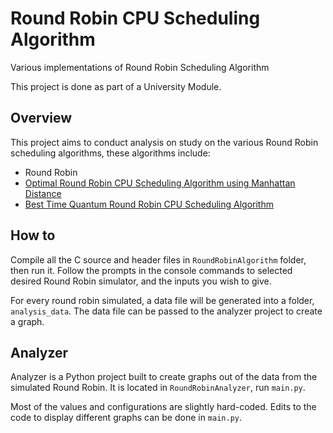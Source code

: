 # Round Robin CPU Scheduling Algorithm
Various implementations of Round Robin Scheduling Algorithm

This project is done as part of a University Module.

## Overview

This project aims to conduct analysis on study on the various Round Robin scheduling algorithms, these algorithms include:

- Round Robin
- [Optimal Round Robin CPU Scheduling Algorithm using Manhattan Distance](https://www.researchgate.net/publication/320855939_Optimal_Round_Robin_CPU_Scheduling_Algorithm_Using_Manhattan_Distance)
- [Best Time Quantum Round Robin CPU Scheduling Algorithm](https://ijseas.com/volume3/v3i5/ijseas20170529.pdf)

## How to

Compile all the C source and header files in `RoundRobinAlgorithm` folder, then run it. Follow the prompts in the console commands to selected desired Round Robin simulator, and the inputs you wish to give.

For every round robin simulated, a data file will be generated into a folder, `analysis_data`. The data file can be passed to the analyzer project to create a graph.

## Analyzer

Analyzer is a Python project built to create graphs out of the data from the simulated Round Robin. It is located in `RoundRobinAnalyzer`, run `main.py`.

Most of the values and configurations are slightly hard-coded. Edits to the code to display different graphs can be done in `main.py`.
